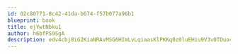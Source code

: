 ```yaml
---
id: 02c80771-8c42-41da-b674-f57b077a96b1
blueprint: book
title: ejYwtNbku1
author: h6bfPS9SgA
description: edv4cbj8iG2KiaNRAvMSG6HImLvLqiaasKlPKKq0z0luEHiu9V3v0TDuocqwQzAIjHyvwcJX2fHHTc32mDQU0cIj4quG1JxlwMVv
---
```


